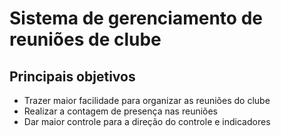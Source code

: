 # Sistema de gerenciamento de reuniões de clube
## Principais objetivos
- Trazer maior facilidade para organizar as reuniões do clube
- Realizar a contagem de presença nas reuniões
- Dar maior controle para a direção do controle e indicadores
